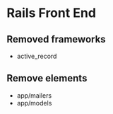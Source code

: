 # Rails Front End

## Removed frameworks

* active_record

## Remove elements

* app/mailers
* app/models
